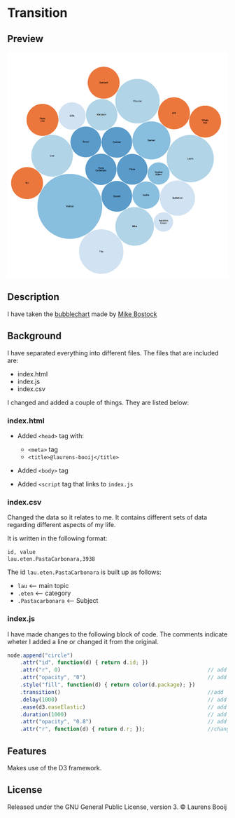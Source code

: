 # Transition
## Preview
![preview][cover]
## Description
I have taken the [bubblechart][chart] made by [Mike Bostock][author]

## Background
I have separated everything into different files. The files that are included are:
* index.html
* index.js
* index.csv

I changed and added a couple of things. They are listed below:

### index.html
* Added `<head>` tag with:
  * `<meta>` tag
  * `<title>@laurens-booij</title>`

* Added `<body>` tag
* Added `<script` tag that links to `index.js`

### index.csv
Changed the data so it relates to me. It contains different sets of data regarding different aspects of my life.

It is written in the following format:
```
id, value
lau.eten.PastaCarbonara,3938
```
The id `lau.eten.PastaCarbonara` is built up as follows:
* `lau`             <-- main topic
* `.eten`           <-- category
* `.Pastacarbonara` <-- Subject

### index.js
I have made changes to the following block of code. The comments indicate wheter I added a line or changed it from the original.

```javascript
node.append("circle")
    .attr("id", function(d) { return d.id; })
    .attr("r", 0)                                               // add
    .attr("opacity", "0")                                       // add
    .style("fill", function(d) { return color(d.package); })
    .transition()                                               //add
    .delay(1000)                                                // add
    .ease(d3.easeElastic)                                       // add
    .duration(1000)                                             // add
    .attr("opacity", "0.8")                                     // add
    .attr("r", function(d) { return d.r; });                    //changed position
```

## Features
Makes use of the D3 framework.

## License
Released under the GNU General Public License, version 3. © Laurens Booij


[cover]: preview.png
[chart]: https://bl.ocks.org/mbostock/4063269#index.html
[author]: https://bl.ocks.org/mbostock
